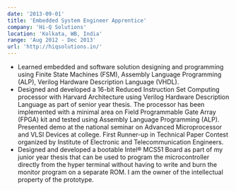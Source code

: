 ```yaml
---
date: '2013-09-01'
title: 'Embedded System Engineer Apprentice'
company: 'Hi-Q Solutions'
location: 'Kolkata, WB, India'
range: 'Aug 2012 - Dec 2013'
url: 'http://hiqsolutions.in/'
---
```

- Learned embedded and software solution designing and programming using Finite State Machines (FSM), Assembly Language Programming (ALP), Verilog Hardware Description Language (VHDL).
- Designed and developed a 16-bit Reduced Instruction Set Computing processor with Harvard Architecture using Verilog Hardware Description Language as part of senior year thesis. 
The processor has been implemented with a minimal area on Field Programmable Gate Array (FPGA) kit and tested using Assembly Language Programming (ALP). 
Presented demo at the national seminar on Advanced Microprocessor and VLSI Devices at college. First Runner-up in Technical Paper Contest organized by Institute of Electronic and Telecommunication Engineers.
- Designed and developed a bootable Intel® MCS51 Board as part of my junior year thesis that can be used to program the microcontroller directly from the 
hyper terminal without having to write and burn the monitor program on a separate ROM. I am the owner of the intellectual property of the prototype.